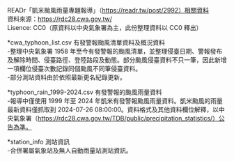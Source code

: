 
READr「凱米颱風雨量專題報導」（https://readr.tw/post/2992）相關資料  
資料來源：https://rdc28.cwa.gov.tw/  
Lisence: CC0（原資料以中央氣象署為主，此份整理資料以 CC0 釋出）  

*cwa_typhoon_list.csv 有發警報颱風清單資料及概況資料  
-整理中央氣象署 1958 年至今有發警報的颱風清單，並整理侵臺日期、警報發布及解除時間、侵臺路徑、登陸路段及動態。部分颱風侵臺資料不只一筆，因此新增一項欄位侵臺次數記錄同個颱風不同筆侵臺資料。  
-部分測站資料由於依照最新更名紀錄更新。  
      
*typhoon_rain_1999-2024.csv 有發警報的颱風雨量資料  
-報導中僅使用 1999 年至 2024 年凱米有發警報颱風雨量資料。凱米颱風的雨量最新資料僅抓取到 2024-07-26 08:00:00。資料格式及其他資料欄位解釋，以中央氣象署（https://rdc28.cwa.gov.tw/TDB/public/precipitation_statistics/）公告為準。  
      
*station_info 測站資訊  
-合併署屬氣象站及無人自動雨量站測站資訊。  

